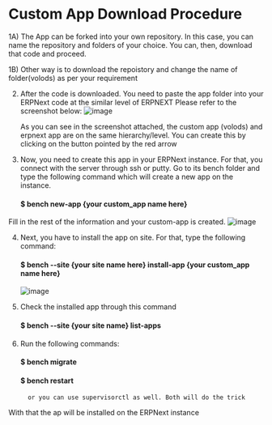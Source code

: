 # Custom App Download Procedure

1A) The App can be forked into your own repository. In this case, you can name the repository and folders of your choice. You can, then, download that code and proceed.

1B) Other way is to download the repoistory and change the name of folder(volods) as per your requirement

2. After the code is downloaded. You need to paste the app folder into your ERPNext code at the similar level of ERPNEXT
   Please refer to the screenshot below:
   ![image](https://user-images.githubusercontent.com/120718232/209635139-2984ca67-0d4d-422f-ae38-5f1e2e3c7be6.png)
   
   
   As you can see in the screenshot attached, the custom app (volods) and erpnext app are on the same hierarchy/level. You can create this by clicking on the button pointed by the red arrow

3. Now, you need to create this app in your ERPNext instance. For that, you connect with the server through ssh or putty. Go to its bench folder and type the
following command which will create a new app on the instance.
         <h4>$ bench new-app {your custom_app name here}</h4>
  
  Fill in the rest of the information and your custom-app is created.
  ![image](https://user-images.githubusercontent.com/120718232/209636780-004527ab-fa7d-4bdd-8432-f7db28beebd1.png)






  
4. Next, you have to install the app on site. For that, type the following command:
         <h4>$ bench --site {your site name here} install-app {your custom_app name here}</h4>
         ![image](https://user-images.githubusercontent.com/120718232/209637128-9bd9966e-3754-4de0-9c0e-3671a14a9535.png)



5. Check the installed app through this command
         <h4>$ bench --site {your site name} list-apps</h4>
         

6. Run the following commands:
         <h4>$ bench migrate</h4>
         <h4>$ bench restart</h4>
         
         or you can use supervisorctl as well. Both will do the trick


With that the ap will be installed on the ERPNext instance

